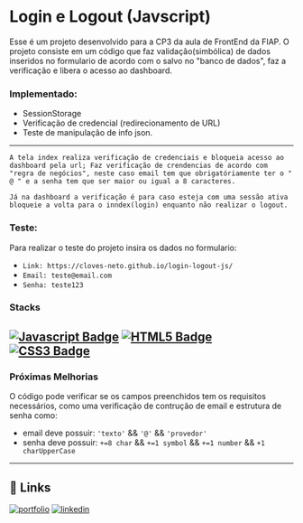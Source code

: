 # Login e Logout (Javscript)

Esse é um projeto desenvolvido para a CP3 da aula de FrontEnd da FIAP.
O projeto consiste em um código que faz validação(simbólica) de dados inseridos no formulario de acordo com o salvo no "banco de dados", faz a verificação e libera o acesso ao dashboard.

### Implementado: 
* SessionStorage
* Verificação de credencial (redirecionamento de URL)
* Teste de manipulação de info json.
--------------------------------------------------------


`A tela index realiza verificação de credenciais e bloqueia acesso ao dashboard pela url;
Faz verificação de crendencias de acordo com "regra de negócios",
neste caso email tem que obrigatóriamente ter o " @ " e a senha tem que ser maior ou igual a 8 caracteres.`

`Já na dashboard a verificação é para caso esteja com uma sessão ativa bloqueie a volta para o inndex(login) enquanto não realizar o logout.`








### Teste:

Para realizar o teste do projeto insira os dados no formulario:

* `Link: https://cloves-neto.github.io/login-logout-js/`
* `Email: teste@email.com`
* `Senha: teste123` 


### Stacks
[![Javascript Badge](https://img.shields.io/badge/JavaScript-F7DF1E?style=for-the-badge&logo=javascript&logoColor=black)](#) [![HTML5 Badge](https://img.shields.io/badge/HTML5-E34F26?style=for-the-badge&logo=html5&logoColor=white)](#) [![CSS3 Badge](https://img.shields.io/badge/CSS3-1572B6?style=for-the-badge&logo=css3&logoColor=white)](#)
---------------------------------------------------------
### Próximas Melhorias

O código pode verificar se os campos preenchidos tem os requisitos necessários, como uma verificação de contrução de email e estrutura de senha como: 

- email deve possuir: `'texto'` && `'@'` && `'provedor'`
- senha deve possuir: `+=8 char` && `+=1 symbol` && `+=1 number` && `+1 charUpperCase` 


-----------------------------------------------------------

## 🔗 Links
[![portfolio](https://img.shields.io/badge/my_portfolio-000?style=for-the-badge&logo=ko-fi&logoColor=white)](https://devneto.com.br/)
[![linkedin](https://img.shields.io/badge/linkedin-0A66C2?style=for-the-badge&logo=linkedin&logoColor=white)](https://www.linkedin.com/in/cloves-neto/)

